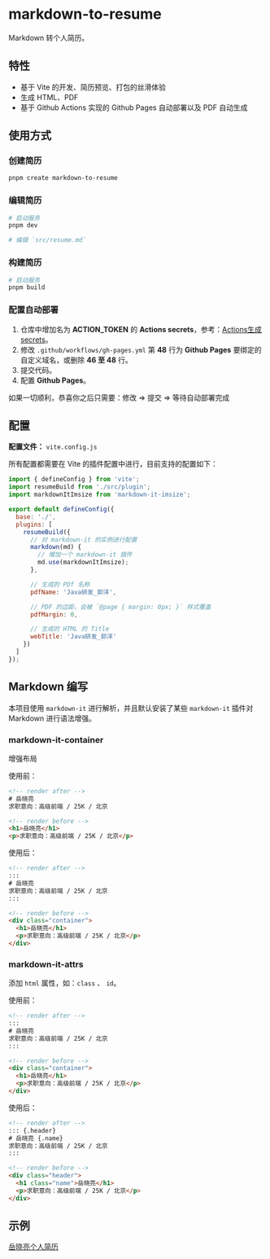 # markdown-to-resume

Markdown 转个人简历。

## 特性

- 基于 Vite 的开发、简历预览、打包的丝滑体验
- 生成 HTML、PDF
- 基于 Github Actions 实现的 Github Pages 自动部署以及 PDF 自动生成

## 使用方式

### 创建简历

``` bash
pnpm create markdown-to-resume
```

### 编辑简历

``` bash
# 启动服务
pnpm dev

# 编辑 `src/resume.md`
```
### 构建简历

``` bash
# 启动服务
pnpm build
```


### 配置自动部署
1. 仓库中增加名为 **ACTION_TOKEN** 的 **Actions secrets**，参考：[Actions生成 secrets](https://www.jianshu.com/p/5afbd53e1700)。
1. 修改 `.github/workflows/gh-pages.yml` 第 **48** 行为 **Github Pages** 要绑定的自定义域名，或删除 **46 至 48** 行。
1. 提交代码。
1. 配置 **Github Pages**。

如果一切顺利，恭喜你之后只需要：修改 => 提交 => 等待自动部署完成

## 配置

**配置文件：** `vite.config.js`

所有配置都需要在 Vite 的插件配置中进行，目前支持的配置如下：

```js
import { defineConfig } from 'vite';
import resumeBuild from './src/plugin';
import markdownItImsize from 'markdown-it-imsize';

export default defineConfig({
  base: './',
  plugins: [
    resumeBuild({
      // 对 markdown-it 的实例进行配置
      markdown(md) {
        // 增加一个 markdown-it 插件
        md.use(markdownItImsize);
      },

      // 生成的 PDf 名称
      pdfName: 'Java研发_郭洋',

      // PDF 的边距，会被 `@page { margin: 0px; }` 样式覆盖
      pdfMargin: 0,

      // 生成的 HTML 的 Title
      webTitle: 'Java研发_郭洋'
    })
  ]
});
```

## Markdown 编写

本项目使用 `markdown-it` 进行解析，并且默认安装了某些 `markdown-it` 插件对 Markdown 进行语法增强。

### markdown-it-container

增强布局

使用前：
``` html
<!-- render after -->
# 岳晓亮
求职意向：高级前端 / 25K / 北京

<!-- render before -->
<h1>岳晓亮</h1>
<p>求职意向：高级前端 / 25K / 北京</p>
```

使用后：
``` html
<!-- render after -->
:::
# 岳晓亮
求职意向：高级前端 / 25K / 北京
:::

<!-- render before -->
<div class="container">
  <h1>岳晓亮</h1>
  <p>求职意向：高级前端 / 25K / 北京</p>
</div>
```

### markdown-it-attrs

添加 `html` 属性，如：`class` 、 `id`。

使用前：
``` html
<!-- render after -->
:::
# 岳晓亮
求职意向：高级前端 / 25K / 北京
:::

<!-- render before -->
<div class="container">
  <h1>岳晓亮</h1>
  <p>求职意向：高级前端 / 25K / 北京</p>
</div>
```

使用后：
``` html
<!-- render after -->
::: {.header}
# 岳晓亮 {.name}
求职意向：高级前端 / 25K / 北京
:::

<!-- render before -->
<div class="header">
  <h1 class="name">岳晓亮</h1>
  <p>求职意向：高级前端 / 25K / 北京</p>
</div>
```

## 示例

[岳晓亮个人简历](https://resume.yuexiaoliang.com)

